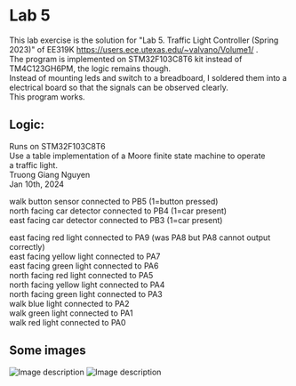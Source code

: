 # Lab 5
This lab exercise is the solution for "Lab 5. Traffic Light Controller  (Spring 2023)" of EE319K https://users.ece.utexas.edu/~valvano/Volume1/ . <br>
The program is implemented on STM32F103C8T6 kit instead of TM4C123GH6PM, the logic remains though. <br>
Instead of mounting leds and switch to a breadboard, I soldered them into a electrical board so that the signals can be observed clearly. <br>
This program works. <br>
## Logic:
 Runs on STM32F103C8T6 <br>
 Use a table implementation of a Moore finite state machine to operate <br>
 a traffic light. <br>
 Truong Giang Nguyen <br>
 Jan 10th, 2024 <br>

 walk button sensor connected to PB5 (1=button pressed) <br>
 north facing car detector connected to PB4 (1=car present) <br>
 east facing car detector connected to PB3 (1=car present) <br>

 east facing red light connected to PA9 (was PA8 but PA8 cannot output correctly) <br>
 east facing yellow light connected to PA7 <br>
 east facing green light connected to PA6 <br>
 north facing red light connected to PA5 <br>
 north facing yellow light connected to PA4 <br>
 north facing green light connected to PA3 <br>
 walk blue light connected to PA2 <br>
 walk green light connected to PA1 <br>
 walk red light connected to PA0 <br>

 ## Some images
 ![Image description](https://github.com/giangthewalkingman/TrafficLight_FSM/image/fsm_tfc.png)
 ![Image description](https://github.com/giangthewalkingman/TrafficLight_FSM/image/wiring.jpg)
